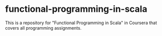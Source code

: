 # functional-programming-in-scala
This is a repository for "Functional Programming in Scala" in Coursera that covers all programming assignments.
